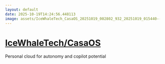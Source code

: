 ```yaml
---
layout: default
date: 2025-10-19T14:24:56.448113
image: assets/IceWhaleTech_CasaOS_20251019_002802_932_20251019_015440--20251019T035441042--cropped.png
---
```


# [IceWhaleTech/CasaOS](https://github.com/IceWhaleTech/CasaOS/)

Personal cloud for autonomy and copilot potential
